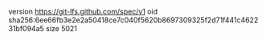 version https://git-lfs.github.com/spec/v1
oid sha256:6ee66fb3e2e2a50418ce7c040f5620b8697309325f2d71f441c462231bf094a5
size 5021

